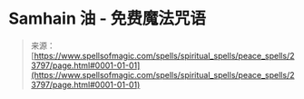 <!--yml

类别：未分类

date: 2024-06-12 19:09:11

-->

# Samhain 油 - 免费魔法咒语

> 来源：[https://www.spellsofmagic.com/spells/spiritual_spells/peace_spells/23797/page.html#0001-01-01](https://www.spellsofmagic.com/spells/spiritual_spells/peace_spells/23797/page.html#0001-01-01)
